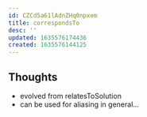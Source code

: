 ```yaml
---
id: CZCd5a61lAdnZHq0npxem
title: correspondsTo
desc: ''
updated: 1635576174436
created: 1635576144125
---
```



## Thoughts

- evolved from relatesToSolution
- can be used for aliasing in general...
